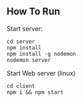 ## How To Run

Start server:
```
cd server
npm install
npm install -g nodemon
nodemon server
```

Start Web server (linux)
```
cd client
npm i && npm start

```
